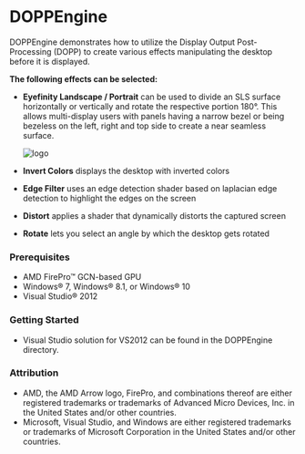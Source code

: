 # DOPPEngine

DOPPEngine demonstrates how to utilize the Display Output Post-Processing (DOPP) to create various effects manipulating the desktop before it is displayed. 

**The following effects can be selected:**
* **Eyefinity Landscape / Portrait** can be used to divide an SLS surface horizontally or vertically and rotate the respective portion 180°. This allows multi-display users with panels having a narrow bezel or being bezeless on the left, right and top side to create a near seamless surface.

  ![logo](http://32ipi028l5q82yhj72224m8j.wpengine.netdna-cdn.com/wp-content/uploads/2016/05/DOPPEngine1.png "DOPP SLS Rotation")


* **Invert Colors** displays the desktop with inverted colors
* **Edge Filter** uses an edge detection shader based on laplacian edge detection to highlight the edges on the screen
* **Distort** applies a shader that dynamically distorts the captured screen
* **Rotate** lets you select an angle by which the desktop gets rotated

### Prerequisites
* AMD FirePro&trade; GCN-based GPU
* Windows&reg; 7, Windows&reg; 8.1, or Windows&reg; 10
* Visual Studio&reg; 2012

### Getting Started
* Visual Studio solution for VS2012 can be found in the DOPPEngine directory.

### Attribution
* AMD, the AMD Arrow logo, FirePro, and combinations thereof are either registered trademarks or trademarks of Advanced Micro Devices, Inc. in the United States and/or other countries.
* Microsoft, Visual Studio, and Windows are either registered trademarks or trademarks of Microsoft Corporation in the United States and/or other countries.